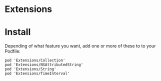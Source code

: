 # Extensions

# Install

Depending of what feature you want, add one or more of these to to your Podfile:

```
pod 'Extensions/Collection'
pod 'Extensions/NSAttributedString'
pod 'Extensions/String'
pod 'Extensions/TimeInterval'
```
